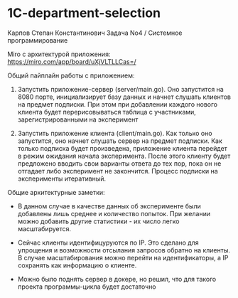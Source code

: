 # 1C-department-selection

Карпов Степан Константинович
Задача No4 / Системное программирование

Miro с архитектурой приложения: https://miro.com/app/board/uXjVLTLLCas=/

Общий пайплайн работы с приложением:

1) Запустить приложение-сервер (server/main.go). Оно запустится на 8080 порте, инициализирует базу данных и начнет слушать клиентов на предмет подписки. При этом при добавлении каждого нового клиента будет перерисовываться таблица с участниками, зарегистрированными на эксперимент

2) Запустить приложение клиента (client/main.go). Как только оно запустится, оно начнет слушать сервер на предмет подписки. Как только подписка будет произведена, приложение клиента перейдет в режим ожидания начала эксперимента. После этого клиенту будет предложено вводить свои варианты ответа до тех пор, пока он не отгадает либо эксперимент не закончится. Процесс подписки на эксперименты итеративный.


Общие архитектурные заметки:

* В данном случае в качестве данных об эксперименте были добавлены лишь среднее и количество попыток. При желании можно добавить другие статистики - их число легко масштабируется.

* Сейчас клиенты идентифицуруются по IP. Это сделано для упрощения и возможности отсылания запросов обратно на клиенты. В случае масштабирования можно перейти на идентификаторы, а IP сохранять как информацию о клиенте.

* Можно было поднять сервер в докере, но решил, что для такого проекта программы-цикла будет достаточно
